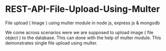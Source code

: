 # REST-API-File-Upload-Using-Multer
File upload ( Image ) using multer module in node js, express js &amp; mongodb

We come across scenarios were we are supposed to upload image ( file object ) to the database.
This can done with the help of multer module.
This demonstrates single file upload using multer.
